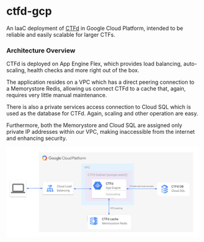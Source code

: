 # ctfd-gcp

An IaaC deployment of [CTFd](https://ctfd.io/) in Google Cloud Platform, intended to be reliable and easily scalable for larger CTFs. 

### Architecture Overview

CTFd is deployed on App Engine Flex, which provides load balancing, auto-scaling, health checks and more right out of the box.

The application resides on a VPC which has a direct peering connection to a Memorystore Redis, allowing us connect CTFd to a cache that, again, requires very little manual maintenance.

There is also a private services access connection to Cloud SQL which is used as the database for CTFd. Again, scaling and other operation are easy.

Furthermore, both the Memorystore and Cloud SQL are assigned only private IP addresses within our VPC, making inaccessible from the internet and enhancing security.

![](docs/architecture_overview.svg)
